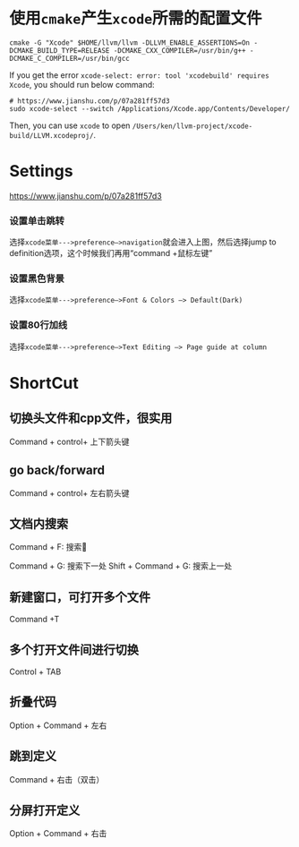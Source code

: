 # 使用`cmake`产生`xcode`所需的配置文件

```shell
cmake -G "Xcode" $HOME/llvm/llvm -DLLVM_ENABLE_ASSERTIONS=On -DCMAKE_BUILD_TYPE=RELEASE -DCMAKE_CXX_COMPILER=/usr/bin/g++ -DCMAKE_C_COMPILER=/usr/bin/gcc
```

If you get the error `xcode-select: error: tool 'xcodebuild' requires Xcode`, you should run below command:

```shell
# https://www.jianshu.com/p/07a281ff57d3
sudo xcode-select --switch /Applications/Xcode.app/Contents/Developer/
```

Then, you can use `xcode` to open `/Users/ken/llvm-project/xcode-build/LLVM.xcodeproj/`.



# Settings

https://www.jianshu.com/p/07a281ff57d3

### 设置单击跳转

选择`xcode菜单--->preference—>navigation`就会进入上图，然后选择jump to definition选项，这个时候我们再用“command +鼠标左键”



### 设置黑色背景

选择`xcode菜单--->preference—>Font & Colors —> Default(Dark)`



### 设置80行加线

选择`xcode菜单--->preference—>Text Editing —> Page guide at column`



# ShortCut

## 切换头文件和cpp文件，很实用

Command + control+ 上下箭头键



## go back/forward

Command + control+ 左右箭头键



## 文档内搜索

Command + F: 搜索

Command + G: 搜索下一处
Shift + Command + G: 搜索上一处



## 新建窗口，可打开多个文件

Command +T



## 多个打开文件间进行切换

Control + TAB



## 折叠代码

Option + Command + 左右



## 跳到定义

Command + 右击（双击）



## 分屏打开定义

Option + Command + 右击